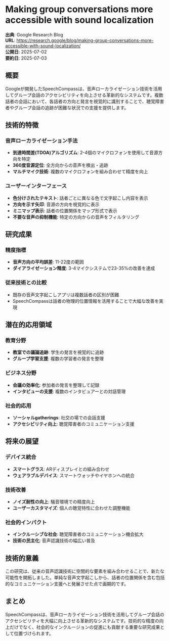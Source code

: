 # Making group conversations more accessible with sound localization

**出典**: Google Research Blog  
**URL**: https://research.google/blog/making-group-conversations-more-accessible-with-sound-localization/  
**公開日**: 2025-07-02  
**要約日**: 2025-07-03

## 概要

Googleが開発したSpeechCompassは、音声ローカライゼーション技術を活用してグループ会話のアクセシビリティを向上させる革新的なシステムです。複数話者の会話において、各話者の方向と発言を視覚的に識別することで、聴覚障害者やグループ会話の追跡が困難な状況での支援を提供します。

## 技術的特徴

### 音声ローカライゼーション手法
- **到達時間差(TDOA)アルゴリズム**: 2-4個のマイクロフォンを使用して音源方向を特定
- **360度音源定位**: 全方向からの音声を検出・追跡
- **マルチマイク技術**: 複数のマイクロフォンを組み合わせて精度を向上

### ユーザーインターフェース
- **色分けされたテキスト**: 話者ごとに異なる色で文字起こし内容を表示
- **方向を示す矢印**: 音源の方向を視覚的に表示
- **ミニマップ表示**: 話者の位置関係をマップ形式で表示
- **不要な音声の抑制機能**: 特定の方向からの音声をフィルタリング

## 研究成果

### 精度指標
- **音声方向の平均誤差**: 11-22度の範囲
- **ダイアライゼーション精度**: 3-4マイクシステムで23-35%の改善を達成

### 従来技術との比較
- 既存の音声文字起こしアプリは複数話者の区別が困難
- SpeechCompassは話者の物理的位置情報を活用することで大幅な改善を実現

## 潜在的応用領域

### 教育分野
- **教室での議論追跡**: 学生の発言を視覚的に追跡
- **グループ学習支援**: 複数の学習者の発言を整理

### ビジネス分野
- **会議の効率化**: 参加者の発言を整理して記録
- **インタビューの支援**: 複数のインタビュアーとの対話管理

### 社会的応用
- **ソーシャルgatherings**: 社交の場での会話支援
- **アクセシビリティ向上**: 聴覚障害者のコミュニケーション支援

## 将来の展望

### デバイス統合
- **スマートグラス**: ARディスプレイとの組み合わせ
- **ウェアラブルデバイス**: スマートウォッチやイヤホンへの統合

### 技術改善
- **ノイズ耐性の向上**: 騒音環境での精度向上
- **ユーザーカスタマイズ**: 個人の聴覚特性に合わせた調整機能

### 社会的インパクト
- **インクルーシブな社会**: 聴覚障害者のコミュニケーション機会拡大
- **技術の民主化**: 音声認識技術の幅広い普及

## 技術的意義

この研究は、従来の音声認識技術に空間的な要素を組み合わせることで、新たな可能性を開拓しました。単純な音声文字起こしから、話者の位置関係を含む包括的なコミュニケーション支援へと発展させた点で画期的です。

## まとめ

SpeechCompassは、音声ローカライゼーション技術を活用してグループ会話のアクセシビリティを大幅に向上させる革新的なシステムです。技術的な精度の向上だけでなく、社会的なインクルージョンの促進にも貢献する重要な研究成果として位置づけられます。